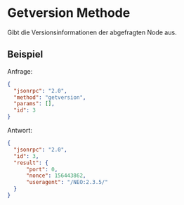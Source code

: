 # Getversion Methode

Gibt die Versionsinformationen der abgefragten Node aus.

## Beispiel

Anfrage:

```json
{
  "jsonrpc": "2.0",
  "method": "getversion",
  "params": [],
  "id": 3
}
```

Antwort:

```json
{
  "jsonrpc": "2.0",
  "id": 3,
  "result": {
      "port": 0,
      "nonce": 156443862,
      "useragent": "/NEO:2.3.5/"
  }
}
```